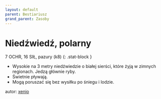 ```yaml
---
layout: default
parent: Bestiariusz
grand_parent: Zasoby
---
```


# Niedźwiedź, polarny

7 OCHR, 16 SIŁ, pazury (k8)
{: .stat-block }

- Wysokie na 3 metry niedźwiedzie o białej sierści, które żyją w zimnych regionach. Jedzą głównie ryby.  
- Świetnie pływają.  
- Mogą poruszać się bez wysiłku po śniegu i lodzie.  

autor: [xenio](https://xenioinabottle.blogspot.com)
